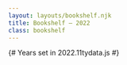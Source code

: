 ```yaml
---
layout: layouts/bookshelf.njk
title: Bookshelf — 2022
class: bookshelf
---
```

{# Years set in 2022.11tydata.js #}
